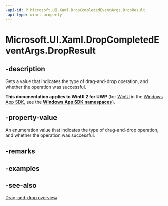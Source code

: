 ```yaml
---
-api-id: P:Microsoft.UI.Xaml.DropCompletedEventArgs.DropResult
-api-type: winrt property
---
```


<!-- Property syntax
public Windows.ApplicationModel.DataTransfer.DataPackageOperation DropResult { get; }
-->

# Microsoft.UI.Xaml.DropCompletedEventArgs.DropResult

## -description
Gets a value that indicates the type of drag-and-drop operation, and whether the operation was successful.

**This documentation applies to WinUI 2 for UWP** (for [WinUI](/windows/apps/winui/winui3/) in the [Windows App SDK](/windows/apps/windows-app-sdk/), see the **[Windows App SDK namespaces](/windows/windows-app-sdk/api/winrt/)**).

## -property-value
An enumeration value that indicates the type of drag-and-drop operation, and whether the operation was successful.

## -remarks

## -examples

## -see-also

[Drag-and-drop overview](/windows/apps/design/input/drag-and-drop)
